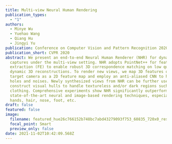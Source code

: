 ```yaml
---
title: Multi-view Neural Human Rendering
publication_types:
  - "1"
authors:
  - Minye Wu
  - Yuehao Wang
  - Qiang Hu
  - Jingyi Yu
publication: Conference on Computer Vision and Pattern Recognition 2020
publication_short: CVPR 2020
abstract: We present an end-to-end Neural Human Renderer (NHR) for dynamic human
  captures under the multi-view setting. NHR adopts PointNet++ for feature
  extraction (FE) to enable robust 3D correspondence matching on low quality,
  dynamic 3D reconstructions. To render new views, we map 3D features onto the
  target camera as a 2D feature map and employ an anti-aliased CNN to handle
  holes and noises. Newly synthesized views from NHR can be further used to
  construct visual hulls to handle textureless and/or dark regions such as black
  clothing. Comprehensive experiments show NHR significantly outperforms the
  state-of-the-art neural and image-based rendering techniques, especially on
  hands, hair, nose, foot, etc.
draft: false
featured: false
image:
  filename: featured_hue26c766152b748bc7abd43279093f753_60835_720x0_resize_q90_lanczos.jpg
  focal_point: Smart
  preview_only: false
date: 2021-11-02T10:42:09.568Z
---
```

